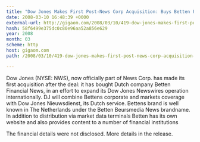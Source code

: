 ```yaml
---
title: "Dow Jones Makes First Post-News Corp Acquisition: Buys Betten Financial News"
date: 2008-03-10 16:48:39 +0000
external-url: http://gigaom.com/2008/03/10/419-dow-jones-makes-first-post-news-corp-acquisition-buys-betten-financial/
hash: 58f6499e375dc0c80e96aa52a856e629
year: 2008
month: 03
scheme: http
host: gigaom.com
path: /2008/03/10/419-dow-jones-makes-first-post-news-corp-acquisition-buys-betten-financial/

---
```


Dow Jones (NYSE: NWS), now officially part of News Corp. has made its first acquisition after the deal: it has bought Dutch company Betten Financial News, in an effort to expand its Dow Jones Newswires operation internationally. DJ will combine Bettens corporate and markets coverage with Dow Jones Nieuwsdienst, its Dutch service. Bettens brand is well known in The Netherlands under the Betten Beursmedia News brandname. In addition to distribution via market data terminals Betten has its own website and also provides content to a number of financial institutions


The financial details were not disclosed. More details in the release.
